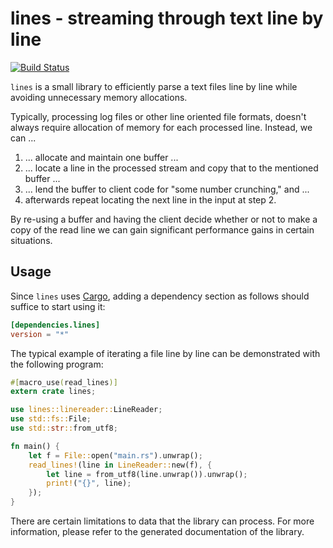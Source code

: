 lines - streaming through text line by line
===========================================

[![Build Status](https://travis-ci.org/netvl/xml-rs.svg?branch=master)](https://travis-ci.org/netvl/xml-rs)

`lines` is a small library to efficiently parse a text files line by
line while avoiding unnecessary memory allocations.

Typically, processing log files or other line oriented file formats,
doesn't always require allocation of memory for each processed line.
Instead, we can ...

1. ... allocate and maintain one buffer ...
2. ... locate a line in the processed stream and copy that to the mentioned
   buffer ...
3. ... lend the buffer to client code for "some number crunching," and ...
4. afterwards repeat locating the next line in the input at step 2.

By re-using a buffer and having the client decide whether or not to
make a copy of the read line we can gain significant performance gains
in certain situations.

Usage
-----

Since `lines` uses [Cargo](http://crates.io), adding a dependency
section as follows should suffice to start using it:

```toml
[dependencies.lines]
version = "*"
```

The typical example of iterating a file line by line can be
demonstrated with the following program:

```rust
#[macro_use(read_lines)]
extern crate lines;

use lines::linereader::LineReader;
use std::fs::File;
use std::str::from_utf8;

fn main() {
    let f = File::open("main.rs").unwrap();
    read_lines!(line in LineReader::new(f), {
        let line = from_utf8(line.unwrap()).unwrap();
        print!("{}", line);
    });
}

```

There are certain limitations to data that the library can
process. For more information, please refer to the generated
documentation of the library.
